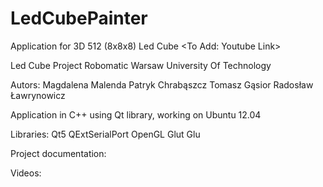 LedCubePainter
==============

Application for 3D 512 (8x8x8) Led Cube &lt;To Add: Youtube Link>


Led Cube Project
Robomatic Warsaw University Of Technology

Autors:
Magdalena Malenda
Patryk Chrabąszcz
Tomasz Gąsior
Radosław Ławrynowicz



Application in C++ using Qt library, working on  Ubuntu 12.04

Libraries:
Qt5
QExtSerialPort
OpenGL
Glut
Glu

Project documentation:
<To Add:: Link>

Videos:
<To Add: Links>
